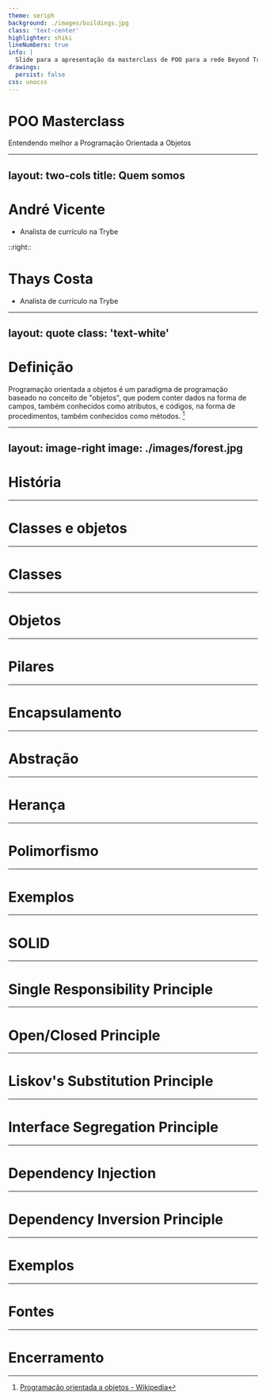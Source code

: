 ```yaml
---
theme: seriph
background: ./images/buildings.jpg
class: 'text-center'
highlighter: shiki
lineNumbers: true
info: |
  Slide para a apresentação da masterclass de POO para a rede Beyond Trybe
drawings:
  persist: false
css: unocss
---
```


# POO Masterclass

Entendendo melhor a Programação Orientada a Objetos

<!--
- Dar boa tarde/boa noite ao pessoal
- Agradecer pela presença
- Comentar sobre o tema da masterclass
- Deixar as apresentações para o próximo slide
-->


---
layout: two-cols
title: Quem somos
---

# André Vicente

- Analista de currículo na Trybe

::right::


# Thays Costa

- Analista de currículo na Trybe

---
layout: quote
class: 'text-white'
---

# Definição

Programação orientada a objetos é um paradigma de programação baseado no conceito de "objetos", que podem conter dados na forma de campos, também conhecidos como atributos, e códigos, na forma de procedimentos, também conhecidos como métodos. [^1]

[^1]: [Programação orientada a objetos - Wikipedia](https://pt.wikipedia.org/wiki/Programa%C3%A7%C3%A3o_orientada_a_objetos)

---
layout: image-right
image: ./images/forest.jpg
---

# História

---

# Classes e objetos

---

# Classes

--- 

# Objetos

---

# Pilares

---

# Encapsulamento

---

# Abstração

---

# Herança

---

# Polimorfismo

---

# Exemplos

---

# SOLID

---

# Single Responsibility Principle

---

# Open/Closed Principle 

---

# Liskov's Substitution Principle

---

# Interface Segregation Principle

---

# Dependency Injection

---

# Dependency Inversion Principle

---

# Exemplos

---

# Fontes

---

# Encerramento

